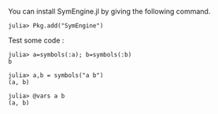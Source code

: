 You can install SymEngine.jl by giving the following command.

```
julia> Pkg.add("SymEngine")
```

Test some code :

```
julia> a=symbols(:a); b=symbols(:b)
b

julia> a,b = symbols("a b")
(a, b)

julia> @vars a b
(a, b)

```
